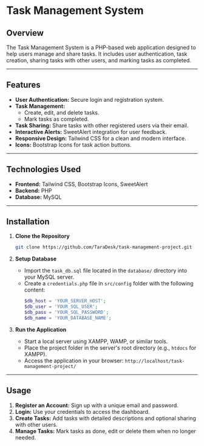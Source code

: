 # Task Management System

## Overview
The Task Management System is a PHP-based web application designed to help users manage and share tasks. It includes user authentication, task creation, sharing tasks with other users, and marking tasks as completed.

---

## Features

- **User Authentication:** Secure login and registration system.
- **Task Management:**
  - Create, edit, and delete tasks.
  - Mark tasks as completed.
- **Task Sharing:** Share tasks with other registered users via their email.
- **Interactive Alerts:** SweetAlert integration for user feedback.
- **Responsive Design:** Tailwind CSS for a clean and modern interface.
- **Icons:** Bootstrap Icons for task action buttons.

---

## Technologies Used

- **Frontend:** Tailwind CSS, Bootstrap Icons, SweetAlert
- **Backend:** PHP
- **Database:** MySQL

---

## Installation

1. **Clone the Repository**
   ```bash
   git clone https://github.com/TaraDesk/task-management-project.git
   ```

2. **Setup Database**
   - Import the `task_db.sql` file located in the `database/` directory into your MySQL server.
   - Create a `credentials.php` file in `src/config` folder with the following content:
     ```php
     $db_host = 'YOUR_SERVER_HOST';
     $db_user = 'YOUR_SQL_USER';
     $db_pass = 'YOUR_SQL_PASSWORD';
     $db_name = 'YOUR_DATABASE_NAME';
     ```

3. **Run the Application**
   - Start a local server using XAMPP, WAMP, or similar tools.
   - Place the project folder in the server's root directory (e.g., `htdocs` for XAMPP).
   - Access the application in your browser: `http://localhost/task-management-project/`

---

## Usage

1. **Register an Account:** Sign up with a unique email and password.
2. **Login:** Use your credentials to access the dashboard.
3. **Create Tasks:** Add tasks with detailed descriptions and optional sharing with other users.
4. **Manage Tasks:** Mark tasks as done, edit or delete them when no longer needed.
